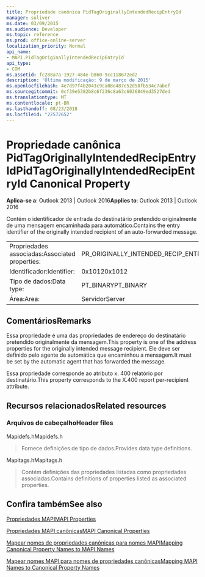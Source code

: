 ```yaml
---
title: Propriedade canônica PidTagOriginallyIntendedRecipEntryId
manager: soliver
ms.date: 03/09/2015
ms.audience: Developer
ms.topic: reference
ms.prod: office-online-server
localization_priority: Normal
api_name:
- MAPI.PidTagOriginallyIntendedRecipEntryId
api_type:
- COM
ms.assetid: fc288a7a-1927-484e-b860-9cc118672ed2
description: 'Última modificação: 9 de março de 2015'
ms.openlocfilehash: 4e7d97f4b2043c9ca08e487e52d58fb534c7abef
ms.sourcegitcommit: 0cf39e5382b8c6f236c8a63c6036849ed3527ded
ms.translationtype: MT
ms.contentlocale: pt-BR
ms.lasthandoff: 08/23/2018
ms.locfileid: "22572652"
---
```

# <a name="pidtagoriginallyintendedrecipentryid-canonical-property"></a><span data-ttu-id="184c2-103">Propriedade canônica PidTagOriginallyIntendedRecipEntryId</span><span class="sxs-lookup"><span data-stu-id="184c2-103">PidTagOriginallyIntendedRecipEntryId Canonical Property</span></span>

  
  
<span data-ttu-id="184c2-104">**Aplica-se a**: Outlook 2013 | Outlook 2016</span><span class="sxs-lookup"><span data-stu-id="184c2-104">**Applies to**: Outlook 2013 | Outlook 2016</span></span> 
  
<span data-ttu-id="184c2-105">Contém o identificador de entrada do destinatário pretendido originalmente de uma mensagem encaminhada para automático.</span><span class="sxs-lookup"><span data-stu-id="184c2-105">Contains the entry identifier of the originally intended recipient of an auto-forwarded message.</span></span>
  
|||
|:-----|:-----|
|<span data-ttu-id="184c2-106">Propriedades associadas:</span><span class="sxs-lookup"><span data-stu-id="184c2-106">Associated properties:</span></span>  <br/> |<span data-ttu-id="184c2-107">PR_ORIGINALLY_INTENDED_RECIP_ENTRYID</span><span class="sxs-lookup"><span data-stu-id="184c2-107">PR_ORIGINALLY_INTENDED_RECIP_ENTRYID</span></span>  <br/> |
|<span data-ttu-id="184c2-108">Identificador:</span><span class="sxs-lookup"><span data-stu-id="184c2-108">Identifier:</span></span>  <br/> |<span data-ttu-id="184c2-109">0x1012</span><span class="sxs-lookup"><span data-stu-id="184c2-109">0x1012</span></span>  <br/> |
|<span data-ttu-id="184c2-110">Tipo de dados:</span><span class="sxs-lookup"><span data-stu-id="184c2-110">Data type:</span></span>  <br/> |<span data-ttu-id="184c2-111">PT_BINARY</span><span class="sxs-lookup"><span data-stu-id="184c2-111">PT_BINARY</span></span>  <br/> |
|<span data-ttu-id="184c2-112">Área:</span><span class="sxs-lookup"><span data-stu-id="184c2-112">Area:</span></span>  <br/> |<span data-ttu-id="184c2-113">Servidor</span><span class="sxs-lookup"><span data-stu-id="184c2-113">Server</span></span>  <br/> |
   
## <a name="remarks"></a><span data-ttu-id="184c2-114">Comentários</span><span class="sxs-lookup"><span data-stu-id="184c2-114">Remarks</span></span>

<span data-ttu-id="184c2-115">Essa propriedade é uma das propriedades de endereço do destinatário pretendido originalmente da mensagem.</span><span class="sxs-lookup"><span data-stu-id="184c2-115">This property is one of the address properties for the originally intended message recipient.</span></span> <span data-ttu-id="184c2-116">Ele deve ser definido pelo agente de automática que encaminhou a mensagem.</span><span class="sxs-lookup"><span data-stu-id="184c2-116">It must be set by the automatic agent that has forwarded the message.</span></span>
  
<span data-ttu-id="184c2-117">Essa propriedade corresponde ao atributo x. 400 relatório por destinatário.</span><span class="sxs-lookup"><span data-stu-id="184c2-117">This property corresponds to the X.400 report per-recipient attribute.</span></span>
  
## <a name="related-resources"></a><span data-ttu-id="184c2-118">Recursos relacionados</span><span class="sxs-lookup"><span data-stu-id="184c2-118">Related resources</span></span>

### <a name="header-files"></a><span data-ttu-id="184c2-119">Arquivos de cabeçalho</span><span class="sxs-lookup"><span data-stu-id="184c2-119">Header files</span></span>

<span data-ttu-id="184c2-120">Mapidefs.h</span><span class="sxs-lookup"><span data-stu-id="184c2-120">Mapidefs.h</span></span>
  
> <span data-ttu-id="184c2-121">Fornece definições de tipo de dados.</span><span class="sxs-lookup"><span data-stu-id="184c2-121">Provides data type definitions.</span></span>
    
<span data-ttu-id="184c2-122">Mapitags.h</span><span class="sxs-lookup"><span data-stu-id="184c2-122">Mapitags.h</span></span>
  
> <span data-ttu-id="184c2-123">Contém definições das propriedades listadas como propriedades associadas.</span><span class="sxs-lookup"><span data-stu-id="184c2-123">Contains definitions of properties listed as associated properties.</span></span>
    
## <a name="see-also"></a><span data-ttu-id="184c2-124">Confira também</span><span class="sxs-lookup"><span data-stu-id="184c2-124">See also</span></span>



[<span data-ttu-id="184c2-125">Propriedades MAPI</span><span class="sxs-lookup"><span data-stu-id="184c2-125">MAPI Properties</span></span>](mapi-properties.md)
  
[<span data-ttu-id="184c2-126">Propriedades MAPI canônicas</span><span class="sxs-lookup"><span data-stu-id="184c2-126">MAPI Canonical Properties</span></span>](mapi-canonical-properties.md)
  
[<span data-ttu-id="184c2-127">Mapear nomes de propriedades canônicas para nomes MAPI</span><span class="sxs-lookup"><span data-stu-id="184c2-127">Mapping Canonical Property Names to MAPI Names</span></span>](mapping-canonical-property-names-to-mapi-names.md)
  
[<span data-ttu-id="184c2-128">Mapear nomes MAPI para nomes de propriedades canônicas</span><span class="sxs-lookup"><span data-stu-id="184c2-128">Mapping MAPI Names to Canonical Property Names</span></span>](mapping-mapi-names-to-canonical-property-names.md)


